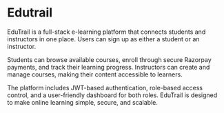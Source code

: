 # Edutrail


EduTrail is a full-stack e-learning platform that connects students and instructors in one place. Users can sign up as either a student or an instructor.

Students can browse available courses, enroll through secure Razorpay payments, and track their learning progress.
Instructors can create and manage courses, making their content accessible to learners.

The platform includes JWT-based authentication, role-based access control, and a user-friendly dashboard for both roles. EduTrail is designed to make online learning simple, secure, and scalable.
